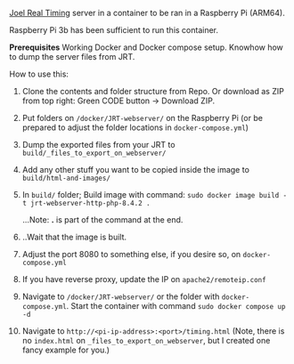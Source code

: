 [Joel Real Timing](https://www.joel-real-timing.com/index_en.html) server in a container to be ran in a Raspberry Pi (ARM64).

Raspberry Pi 3b has been sufficient to run this container.

**Prerequisites** Working Docker and Docker compose setup. Knowhow how to dump the server files from JRT.

How to use this:
1. Clone the contents and folder structure from Repo. Or download as ZIP from top right: Green CODE button -> Download ZIP.
2. Put folders on `/docker/JRT-webserver/` on the Raspberry Pi (or be prepared to adjust the folder locations in `docker-compose.yml`)
3. Dump the exported files from your JRT to `build/_files_to_export_on_webserver/`
4. Add any other stuff you want to be copied inside the image to `build/html-and-images/`
5. In `build/` folder; Build image with command: `sudo docker image build -t jrt-webserver-http-php-8.4.2 .`

   ...Note: **.** is part of the command at the end.
   
6. ..Wait that the image is built.
7. Adjust the port 8080 to something else, if you desire so, on `docker-compose.yml`
8. If you have reverse proxy, update the IP on `apache2/remoteip.conf`
9. Navigate to `/docker/JRT-webserver/` or the folder with `docker-compose.yml`. Start the container with command `sudo docker compose up -d`
10. Navigate to `http://<pi-ip-address>:<port>/timing.html` (Note, there is no `index.html` on `_files_to_export_on_webserver`, but I created one fancy example for you.)

